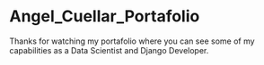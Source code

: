 # Angel_Cuellar_Portafolio
Thanks for watching my portafolio where you can see some of my capabilities as a Data Scientist and Django Developer. 
